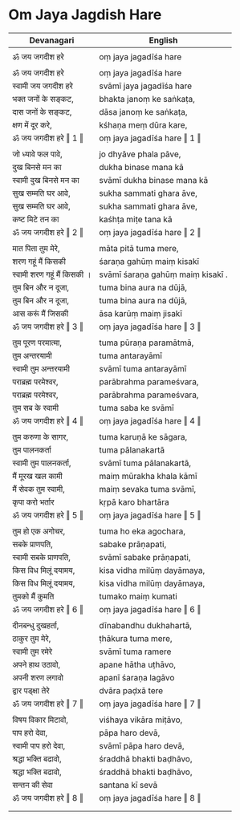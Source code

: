 # Om Jaya Jagdish Hare

| Devanagari | English |
| ------ | ------ |
|  |  |
| ॐ जय जगदीश हरे   | oṃ jaya jagadīśa hare   |
|  |  |
| ॐ जय जगदीश हरे   | oṃ jaya jagadīśa hare   |
| स्वामी जय जगदीश हरे   | svāmī jaya jagadīśa hare   |
| भक्त जनों के सङ्कट,   | bhakta janoṃ ke saṅkaṭa,   |
| दास जनों के सङ्कट,   | dāsa janoṃ ke saṅkaṭa,   |
| क्षण में दूर करे,   | kśhaṇa meṃ dūra kare,   |
| ॐ जय जगदीश हरे ‖ 1 ‖   | oṃ jaya jagadīśa hare ‖ 1 ‖   |
|  |  |
| जो ध्यावे फल पावे,   | jo dhyāve phala pāve,   |
| दुख बिनसे मन का   | dukha binase mana kā   |
| स्वामी दुख बिनसे मन का   | svāmī dukha binase mana kā   |
| सुख सम्मति घर आवे,   | sukha sammati ghara āve,   |
| सुख सम्मति घर आवे,   | sukha sammati ghara āve,   |
| कष्ट मिटे तन का   | kaśhṭa miṭe tana kā   |
| ॐ जय जगदीश हरे ‖ 2 ‖   | oṃ jaya jagadīśa hare ‖ 2 ‖   |
|  |  |
| मात पिता तुम मेरे,   | māta pitā tuma mere,   |
| शरण गहूं मैं किसकी   | śaraṇa gahūṃ maiṃ kisakī   |
| स्वामी शरण गहूं मैं किसकी ।   | svāmī śaraṇa gahūṃ maiṃ kisakī .   |
| तुम बिन और न दूजा,   | tuma bina aura na dūjā,   |
| तुम बिन और न दूजा,   | tuma bina aura na dūjā,   |
| आस करूं मैं जिसकी   | āsa karūṃ maiṃ jisakī   |
| ॐ जय जगदीश हरे ‖ 3 ‖   | oṃ jaya jagadīśa hare ‖ 3 ‖   |
|  |  |
| तुम पूरण परमात्मा,   | tuma pūraṇa paramātmā,   |
| तुम अन्तरयामी   | tuma antarayāmī   |
| स्वामी तुम अन्तरयामी   | svāmī tuma antarayāmī   |
| पराब्रह्म परमेश्वर,   | parābrahma parameśvara,   |
| पराब्रह्म परमेश्वर,   | parābrahma parameśvara,   |
| तुम सब के स्वामी   | tuma saba ke svāmī   |
| ॐ जय जगदीश हरे ‖ 4 ‖   | oṃ jaya jagadīśa hare ‖ 4 ‖   |
|  |  |
| तुम करुणा के सागर,   | tuma karuṇā ke sāgara,   |
| तुम पालनकर्ता   | tuma pālanakartā   |
| स्वामी तुम पालनकर्ता,   | svāmī tuma pālanakartā,   |
| मैं मूरख खल कामी   | maiṃ mūrakha khala kāmī   |
| मैं सेवक तुम स्वामी,   | maiṃ sevaka tuma svāmī,   |
| कृपा करो भर्तार   | kṛpā karo bhartāra   |
| ॐ जय जगदीश हरे ‖ 5 ‖   | oṃ jaya jagadīśa hare ‖ 5 ‖   |
|  |  |
| तुम हो एक अगोचर,   | tuma ho eka agochara,   |
| सबके प्राणपति,   | sabake prāṇapati,   |
| स्वामी सबके प्राणपति,   | svāmī sabake prāṇapati,   |
| किस विध मिलूं दयामय,   | kisa vidha milūṃ dayāmaya,   |
| किस विध मिलूं दयामय,   | kisa vidha milūṃ dayāmaya,   |
| तुमको मैं कुमति   | tumako maiṃ kumati   |
| ॐ जय जगदीश हरे ‖ 6 ‖   | oṃ jaya jagadīśa hare ‖ 6 ‖   |
|  |  |
| दीनबन्धु दुखहर्ता,   | dīnabandhu dukhahartā,   |
| ठाकुर तुम मेरे,   | ṭhākura tuma mere,   |
| स्वामी तुम रमेरे   | svāmī tuma ramere   |
| अपने हाथ उठावो,   | apane hātha uṭhāvo,   |
| अपनी शरण लगावो   | apanī śaraṇa lagāvo   |
| द्वार पड्क्षा तेरे   | dvāra paḍxā tere   |
| ॐ जय जगदीश हरे ‖ 7 ‖   | oṃ jaya jagadīśa hare ‖ 7 ‖   |
|  |  |
| विषय विकार मिटावो,   | viśhaya vikāra miṭāvo,   |
| पाप हरो देवा,   | pāpa haro devā,   |
| स्वामी पाप हरो देवा,   | svāmī pāpa haro devā,   |
| श्रद्धा भक्ति बढावो,   | śraddhā bhakti baḍhāvo,   |
| श्रद्धा भक्ति बढावो,   | śraddhā bhakti baḍhāvo,   |
| सन्तन की सेवा   | santana kī sevā   |
| ॐ जय जगदीश हरे ‖ 8 ‖   | oṃ jaya jagadīśa hare ‖ 8 ‖   |
|  |  |
|  |  |
